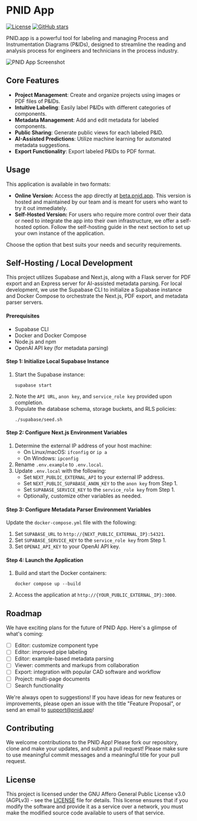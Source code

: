 # PNID App

[![License](https://img.shields.io/badge/license-AGPLv3-blue.svg)](LICENSE)
[![GitHub stars](https://img.shields.io/github/stars/yourusername/pnid-app.svg)](https://github.com/cronwell-ai/pnid-app/stargazers)

PNID.app is a powerful tool for labeling and managing Process and Instrumentation Diagrams (P&IDs), designed to streamline the reading and analysis process for engineers and technicians in the process industry.

![PNID App Screenshot](https://i.ibb.co/S07bvPv/labels-dark.png)

## Core Features

- **Project Management**: Create and organize projects using images or PDF files of P&IDs.
- **Intuitive Labeling**: Easily label P&IDs with different categories of components.
- **Metadata Management**: Add and edit metadata for labeled components.
- **Public Sharing**: Generate public views for each labeled P&ID.
- **AI-Assisted Predictions**: Utilize machine learning for automated metadata suggestions.
- **Export Functionality**: Export labeled P&IDs to PDF format.

## Usage
This application is available in two formats:

* **Online Version:** Access the app directly at [beta.pnid.app](beta.pnid.app). This version is hosted and maintained by our team and is meant for users who want to try it out immediately.
* **Self-Hosted Version:** For users who require more control over their data or need to integrate the app into their own infrastructure, we offer a self-hosted option. Follow the self-hosting guide in the next section to set up your own instance of the application.

Choose the option that best suits your needs and security requirements.

## Self-Hosting / Local Development

This project utilizes Supabase and Next.js, along with a Flask server for PDF export and an Express server for AI-assisted metadata parsing. For local development, we use the Supabase CLI to initialize a Supabase instance and Docker Compose to orchestrate the Next.js, PDF export, and metadata parser servers.

#### Prerequisites

- Supabase CLI
- Docker and Docker Compose
- Node.js and npm
- OpenAI API key (for metadata parsing)

#### Step 1: Initialize Local Supabase Instance

1. Start the Supabase instance:
   ```
   supabase start
   ```
2. Note the `API URL`, `anon key`, and `service_role key` provided upon completion.
3. Populate the database schema, storage buckets, and RLS policies:
   ```
   ./supabase/seed.sh
   ```

#### Step 2: Configure Next.js Environment Variables

1. Determine the external IP address of your host machine:
   - On Linux/macOS: `ifconfig` or `ip a`
   - On Windows: `ipconfig`
2. Rename `.env.example` to `.env.local`.
3. Update `.env.local` with the following:
   - Set `NEXT_PUBLIC_EXTERNAL_API` to your external IP address.
   - Set `NEXT_PUBLIC_SUPABASE_ANON_KEY` to the `anon key` from Step 1.
   - Set `SUPABASE_SERVICE_KEY` to the `service_role key` from Step 1.
   - Optionally, customize other variables as needed.

#### Step 3: Configure Metadata Parser Environment Variables

Update the `docker-compose.yml` file with the following:

1. Set `SUPABASE_URL` to `http://{NEXT_PUBLIC_EXTERNAL_IP}:54321`.
2. Set `SUPABASE_SERVICE_KEY` to the `service_role key` from Step 1.
3. Set `OPENAI_API_KEY` to your OpenAI API key.

#### Step 4: Launch the Application

1. Build and start the Docker containers:
   ```
   docker compose up --build
   ```
2. Access the application at `http://{YOUR_PUBLIC_EXTERNAL_IP}:3000`.


## Roadmap

We have exciting plans for the future of PNID App. Here's a glimpse of what's coming:

- [ ] Editor: customize component type
- [ ] Editor: improved pipe labeling
- [ ] Editor: example-based metadata parsing
- [ ] Viewer: comments and markups from collaboration
- [ ] Export: integration with popular CAD software and workflow
- [ ] Project: multi-page documents
- [ ] Search functionality

We're always open to suggestions! If you have ideas for new features or improvements, please open an issue with the title "Feature Proposal", or send an email to support@pnid.app!

## Contributing

We welcome contributions to the PNID App! Please fork our repository, clone and make your updates, and submit a pull request! Please make sure to use meaningful commit messages and a meaningful title for your pull request.

## License

This project is licensed under the GNU Affero General Public License v3.0 (AGPLv3) - see the [LICENSE](LICENSE.txt) file for details. This license ensures that if you modify the software and provide it as a service over a network, you must make the modified source code available to users of that service.